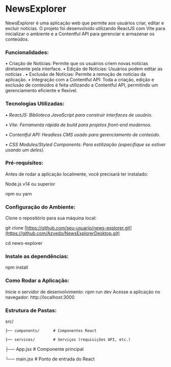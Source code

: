# NewsExplorer

NewsExplorer é uma aplicação web que permite aos usuários criar, editar e excluir notícias. O projeto foi desenvolvido utilizando ReactJS com Vite para inicializar o ambiente e a Contentful API para gerenciar e armazenar os conteúdos.

### Funcionalidades:
  •  Criação de Notícias: Permite que os usuários criem novas notícias diretamente pela interface.
  •  Edição de Notícias: Usuários podem editar as notícias .
  •  Exclusão de Notícias: Permite a remoção de notícias da aplicação.
  •  Integração com a Contentful API: Toda a criação, edição e exclusão de conteúdos é feita utilizando a Contentful API, permitindo um gerenciamento eficiente e flexível.

### Tecnologias Utilizadas:
  •  _ReactJS: Biblioteca JavaScript para construir interfaces de usuário._
  
  •  _Vite: Ferramenta rápida de build para projetos front-end modernos._
  
  •  _Contentful API: Headless CMS usado para gerenciamento de conteúdo._
  
  •  _CSS Modules/Styled Components: Para estilização (especifique se estiver usando um deles)._

### Pré-requisitos:

Antes de rodar a aplicação localmente, você precisará ter instalado:

  Node.js v14 ou superior
  
  npm ou yarn

### Configuração do Ambiente:

Clone o repositório para sua máquina local:

  git clone [https://github.com/seu-usuario/news-explorer.git](https://github.com/Azvedo/NewsExplorerDesktop.git)
  
  cd news-explorer

### Instale as dependências:
  npm install

### Como Rodar a Aplicação:

  Inicie o servidor de desenvolvimento:
    npm run dev
  Acesse a aplicação no navegador:
    http://localhost:3000

### Estrutura de Pastas:

src/

    ├── components/      # Componentes React
  
    ├── services/        # Serviços (requisições API, etc.)

├── App.jsx          # Componente principal

└── main.jsx         # Ponto de entrada do React

